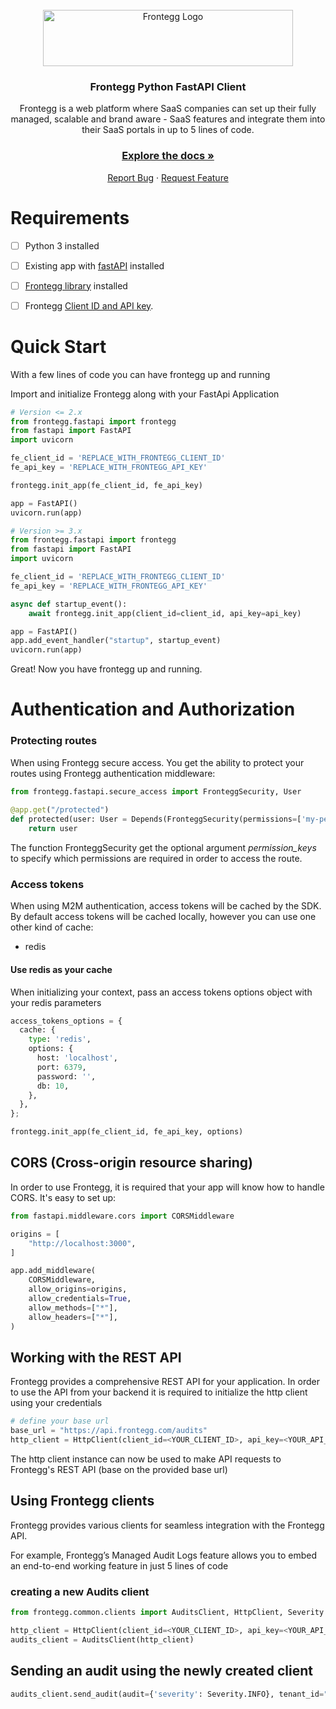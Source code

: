 <br />
<div align="center">
<img src="https://fronteggstuff.blob.core.windows.net/frongegg-logos/logo-transparent.png" alt="Frontegg Logo" width="400" height="90">

<h3 align="center">Frontegg Python FastAPI Client</h3>

  <p align="center">
    Frontegg is a web platform where SaaS companies can set up their fully managed, scalable and brand aware - SaaS features and integrate them into their SaaS portals in up to 5 lines of code.
    <br />
    <h3><a href="https://docs.frontegg.com/docs/using-frontegg-sdk"><strong>Explore the docs »</strong></a></h3>
    <a href="https://github.com/frontegg/python-sdk/issues">Report Bug</a>
    ·
    <a href="https://github.com/frontegg/python-sdk/issues">Request Feature</a>
  </p>
</div>
  
# Requirements  

 - [ ] Python 3 installed
 - [ ] Existing app with [fastAPI](https://fastapi.tiangolo.com/) installed
 - [ ] [Frontegg library](https://pypi.org/project/frontegg/) installed
 - [ ] Frontegg [Client ID and API key](https://portal.frontegg.com/administration).


# Quick Start

With a few lines of code you can have frontegg up and running

Import and initialize Frontegg along with your FastApi Application
```python
# Version <= 2.x
from frontegg.fastapi import frontegg
from fastapi import FastAPI
import uvicorn

fe_client_id = 'REPLACE_WITH_FRONTEGG_CLIENT_ID'
fe_api_key = 'REPLACE_WITH_FRONTEGG_API_KEY'

frontegg.init_app(fe_client_id, fe_api_key)

app = FastAPI()
uvicorn.run(app)
```

```python
# Version >= 3.x
from frontegg.fastapi import frontegg
from fastapi import FastAPI
import uvicorn

fe_client_id = 'REPLACE_WITH_FRONTEGG_CLIENT_ID'
fe_api_key = 'REPLACE_WITH_FRONTEGG_API_KEY'

async def startup_event():
    await frontegg.init_app(client_id=client_id, api_key=api_key)

app = FastAPI()
app.add_event_handler("startup", startup_event)
uvicorn.run(app)
```

Great! Now you have frontegg up and running. 

# Authentication and Authorization

### Protecting routes
When using Frontegg secure access. You get the ability to protect your routes using Frontegg authentication middleware:
```python
from frontegg.fastapi.secure_access import FronteggSecurity, User
    
@app.get("/protected")  
def protected(user: User = Depends(FronteggSecurity(permissions=['my-permission']))) -> User:  
    return user
```

The function FronteggSecurity get the optional argument *permission_keys* to specify which permissions are required in order to access the route.

### Access tokens

When using M2M authentication, access tokens will be cached by the SDK.
By default access tokens will be cached locally, however you can use one other kind of cache:

- redis

#### Use redis as your cache
When initializing your context, pass an access tokens options object with your redis parameters

```python
access_tokens_options = {
  cache: {
    type: 'redis',
    options: {
      host: 'localhost',
      port: 6379,
      password: '',
      db: 10,
    },
  },
};

frontegg.init_app(fe_client_id, fe_api_key, options)
```


## CORS (Cross-origin resource sharing)
In order to use Frontegg, it is required that your app will know how to handle CORS.
It's easy to set up:

```python
from fastapi.middleware.cors import CORSMiddleware

origins = [
    "http://localhost:3000",
]

app.add_middleware(
    CORSMiddleware,
    allow_origins=origins,
    allow_credentials=True,
    allow_methods=["*"],
    allow_headers=["*"],
)
```

## Working with the REST API
Frontegg provides a comprehensive REST API for your application. 
In order to use the API from your backend it is required to initialize the http client using your credentials

```python
# define your base url
base_url = "https://api.frontegg.com/audits"
http_client = HttpClient(client_id=<YOUR_CLIENT_ID>, api_key=<YOUR_API_KEY>, base_url=base_url)
```
 
The http client instance can now be used to make API requests to Frontegg's REST API (base on the provided base url)

## Using Frontegg clients
Frontegg provides various clients for seamless integration with the Frontegg API.

For example, Frontegg’s Managed Audit Logs feature allows you to embed an end-to-end working feature in just 5 lines of code

### creating a new Audits client
```python
from frontegg.common.clients import AuditsClient, HttpClient, Severity

http_client = HttpClient(client_id=<YOUR_CLIENT_ID>, api_key=<YOUR_API_KEY>, base_url=frontegg_urls.audits_service['base_url'])
audits_client = AuditsClient(http_client)
```

## Sending an audit using the newly created client
```python
audits_client.send_audit(audit={'severity': Severity.INFO}, tenant_id="tenant-id")
```
   